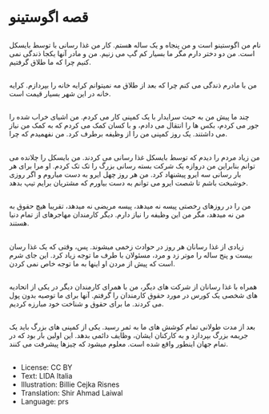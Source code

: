 # قصه اگوستینو

##
نام من اگوستینو است و من پنجاه و یک ساله هستم. کار من غذا رسانی با توسط بایسکل است. من دو دختر دارم مگر ما بسیار کم گپ می زنیم. من و مادر آنها یکجا ذندگی نمی کنیم چرا که ما طلاق گرفتیم.

##
من با مادرم ذندگی می کنم چرا که بعد از طلاق مه نمیتوانم کرایه خانه را بپردازم. کرایه خانه در این شهر بسیار قیمت است.

##
چند ما پیش من به حیث سرایدار با یک کمپنی کار می کردم. من اشیای خراب شده را جور می کردم، بکس ها را انتقال می دادم، و با کسان کمک می کردم که به کمک من نیاز می داشتند. یک روز کمپنی من را از وظیفه برطرف کرد. من نفهمیدم که چرا.

##
من زیاد مردم را دیدم که توسط بایسکل غذا رسانی می کردند. من بایسکل را چلانده می توانم بنابراین من دروازه یک‌ شرکت بسته رسانی بزرگ را تک تک کردم. او مرا برای هر بار رسانی سه ایرو پیشنهاد کرد. من هر روز چهل ایرو به دست میاروم و اگر روزی خوشبخت باشم تا شصت ایرو می توانم به‌ دست بیاورم که مشتریان برایم تیپ بدهد.

##
من را در روزهای رخصتی پیسه نه میدهد، پیسه مریضی نه میدهد، تقریبا هیچ حقوق به من نه میدهد، مگر من این وظیفه را نیاز دارم. دیگر کارمندان مهاجرهای از تمام دنیا هستند.

##
زیادی از غذا رسانان هر روز در حوادث زخمی میشوند. پس، وقتی که یک غذا رسان بیست و پنج ساله را موتر زد و مرد، مسئولان با طرف ما توجه زیاد کرد. این جای شرم است که پیش از مردن او اینها به ما توجه خاص نمی کردن.

##
همراه با غذا رسانان از شرکت های دیگر، من با همرای کارمندان دیگر در یکی از اتحادیه های شخصی یک کورس در مورد حقوق کارمندان را گرفتم. آنها برای ما توصیه بدون پول می کردند. ما برای حقوق و شناخت خود مبارزه کردیم.

##
بعد از مدت طولانی تمام کوشش های ما به ثمر رسید. یکی از کمپنی های بزرگ باید یک جریمه بزرگ بپردازد و به کارکنان ایشان، وظایف دائمی بدهد. این اولین بار بود که در تمام جهان اینطور واقع شده است. معلوم میشود که چیزها پیشرفت می کنند.

##
* License: CC BY
* Text: LIDA Italia
* Illustration: Billie Cejka Risnes
* Translation: Shir Ahmad Laiwal
* Language: prs
